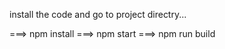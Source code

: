 <!-- demo Demo -->
 <!-- "homepage": "https://mrrawatofficial.000webhostapp.com/demo/reactfolio/", -->

<!-- contact email with email.js -->

 <!-- emailjs
        .sendForm(
          "sericeid",
          "templateid",
          e.target, 
          "api/userid"
        )
        .then(
          (result) => {
            console.log(result.text);
          },
          (error) => {
            console.log(error.text);
          }
        ); -->

<!-- npm run build -->

install the code and go to project directry...

===> npm install ===> npm start ===> npm run build
